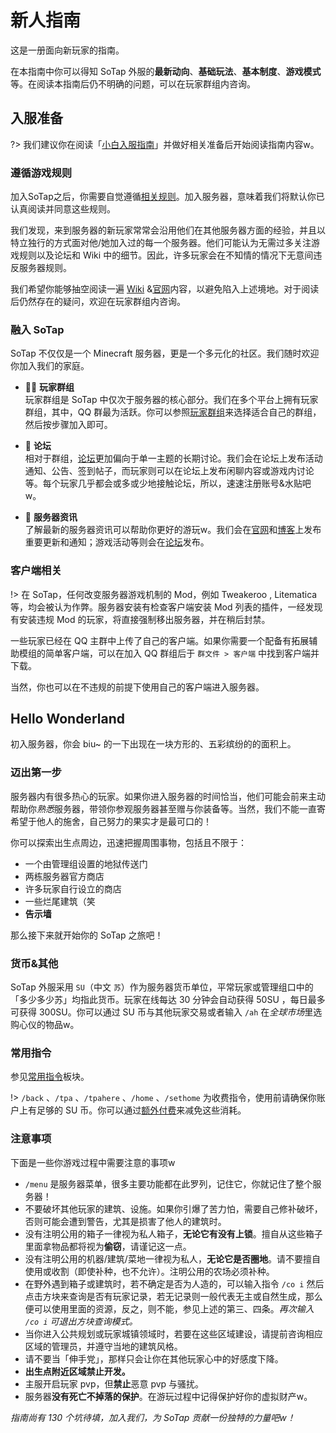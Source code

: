 # 新人指南

这是一册面向新玩家的指南。

在本指南中你可以得知 SoTap 外服的**最新动向**、**基础玩法**、**基本制度**、**游戏模式**等。在阅读本指南后仍不明确的问题，可以在玩家群组内咨询。

## 入服准备

?> 我们建议你在阅读「[小白入服指南](https://wiki.sotap.org/#/getting-started/preparation)」并做好相关准备后开始阅读指南内容w。

### 遵循游戏规则

加入SoTap之后，你需要自觉遵循[相关规则](http://www.sotap.org/rules)。加入服务器，意味着我们将默认你已认真阅读并同意这些规则。

我们发现，来到服务器的新玩家常常会沿用他们在其他服务器方面的经验，并且以特立独行的方式面对他/她加入过的每一个服务器。他们可能认为无需过多关注游戏规则以及论坛和 Wiki 中的细节。因此，许多玩家会在不知情的情况下无意间违反服务器规则。

我们希望你能够抽空阅读一遍 [Wiki](https://wiki.sotap.org/) &[官网](http://www.sotap.org)内容，以避免陷入上述境地。对于阅读后仍然存在的疑问，欢迎在玩家群组内咨询。

### 融入 SoTap

SoTap 不仅仅是一个 Minecraft 服务器，更是一个多元化的社区。我们随时欢迎你加入我们的家庭。

+ 👨‍👦 **玩家群组**<br>玩家群组是 SoTap 中仅次于服务器的核心部分。我们在多个平台上拥有玩家群组，其中，QQ 群最为活跃。你可以参照[玩家群组](https://wiki.sotap.org/#/forum/groups)来选择适合自己的群组，然后按步骤加入即可。

+ 💬 **论坛**<br>相对于群组，[论坛](https://g.sotap.org)更加偏向于单一主题的长期讨论。我们会在论坛上发布活动通知、公告、签到帖子，而玩家则可以在论坛上发布闲聊内容或游戏内讨论等。每个玩家几乎都会或多或少地接触论坛，所以，速速注册账号&水贴吧w。

+ 📰 **服务器资讯**<br>了解最新的服务器资讯可以帮助你更好的游玩w。我们会在[官网](http://sotap.org)和[博客](https://blog.sotap.org/)上发布重要更新和通知；游戏活动等则会在[论坛](https://g.sotap.org)发布。

### 客户端相关

!> 在 SoTap，任何改变服务器游戏机制的 Mod，例如 Tweakeroo , Litematica 等，均会被认为作弊。服务器安装有检查客户端安装 Mod 列表的插件，一经发现有安装违规 Mod 的玩家，将直接强制移出服务器，并在稍后封禁。

一些玩家已经在 QQ 主群中上传了自己的客户端。如果你需要一个配备有拓展辅助模组的简单客户端，可以在加入 QQ 群组后于 `群文件 > 客户端` 中找到客户端并下载。

当然，你也可以在不违规的前提下使用自己的客户端进入服务器。

## Hello Wonderland

初入服务器，你会 biu~ 的一下出现在一块方形的、五彩缤纷的的面积上。

### 迈出第一步

服务器内有很多热心的玩家。如果你进入服务器的时间恰当，他们可能会前来主动帮助你*熟悉*服务器，带领你参观服务器甚至赠与你装备等。当然，我们不能一直寄希望于他人的施舍，自己努力的果实才是最可口的！

你可以探索出生点周边，迅速把握周围事物，包括且不限于：

+ 一个由管理组设置的地狱传送门
+ 两栋服务器官方商店
+ 许多玩家自行设立的商店
+ 一些烂尾建筑（笑
+ **告示墙**

那么接下来就开始你的 SoTap 之旅吧！

### 货币&其他

SoTap 外服采用 `SU`（中文 `苏`）作为服务器货币单位，平常玩家或管理组口中的「多少多少苏」均指此货币。玩家在线每达 30 分钟会自动获得 50SU ，每日最多可获得 300SU。你可以通过 SU 币与其他玩家交易或者输入 `/ah` 在*全球市场*里选购心仪的物品w。

### 常用指令

参见[常用指令](https://wiki.sotap.org/#/getting-started/basic-commands)板块。

!> `/back` 、`/tpa` 、`/tpahere` 、`/home` 、`/sethome` 为收费指令，使用前请确保你账户上有足够的 SU 币。你可以通过[额外付费](https://sotap.org/premium)来减免这些消耗。

### 注意事项

下面是一些你游戏过程中需要注意的事项w

+ `/menu` 是服务器菜单，很多主要功能都在此罗列，记住它，你就记住了整个服务器！
+ 不要破坏其他玩家的建筑、设施。如果你引爆了苦力怕，需要自己修补破坏，否则可能会遭到警告，尤其是损害了他人的建筑时。
+ 没有注明公用的箱子一律视为私人箱子，**无论它有没有上锁**。擅自从这些箱子里面拿物品都将视为**偷窃**，请谨记这一点。
+ 没有注明公用的机器/建筑/菜地一律视为私人，**无论它是否圈地**。请不要擅自使用或收割（即使补种，也不允许）。注明公用的农场必须补种。
+ 在野外遇到箱子或建筑时，若不确定是否为人造的，可以输入指令 `/co i` 然后点击方块来查询是否有玩家记录，若无记录则一般代表无主或自然生成，那么便可以使用里面的资源，反之，则不能，参见上述的第三、四条。*再次输入 `/co i` 可退出方块查询模式。*
+ 当你进入公共规划或玩家城镇领域时，若要在这些区域建设，请提前咨询相应区域的管理员，并遵守当地的建筑风格。
+ 请不要当「伸手党」，那样只会让你在其他玩家心中的好感度下降。
+ **出生点附近区域禁止开发。**
+ 主服开启玩家 pvp，但**禁止**恶意 pvp 与骚扰。
+ 服务器**没有死亡不掉落的保护**。在游玩过程中记得保护好你的虚拟财产w。

*指南尚有 130 个坑待填，加入我们，为 SoTap 贡献一份独特的力量吧w！*
